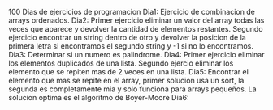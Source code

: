 100 Dias de ejercicios de programacion
Dia1: Ejercicio de combinacion de arrays ordenados.
Dia2: Primer ejercicio eliminar un valor del array todas las veces que aparece y devolver la cantidad de elementos restantes. Segundo ejercicio encontrar un string dentro de otro y devolver la posicion de la primera letra si encontramos el segundo string y -1 si no lo encontramos.
Dia3: Determinar si un numero es palindrome.
Dia4: Primer ejercicio eliminar los elementos duplicados de una lista. Segundo ejercio eliminar los elemento que se repiten mas de 2 veces en una lista.
Dia5: Encontrar el elemento que mas se repite en el array, primer solucion usa un sort, la segunda es completamente mia y solo funciona para arrays pequeños. La solucion optima es el algoritmo de Boyer-Moore
Dia6:

